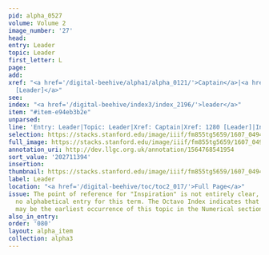 ```yaml
---
pid: alpha_0527
volume: Volume 2
image_number: '27'
head:
entry: Leader
topic: Leader
first_letter: L
page:
add:
xref: "<a href='/digital-beehive/alpha1/alpha_0121/'>Captain</a>|<a href='/digital-beehive/num6/num_1780/'>1280
  [Leader]</a>"
see:
index: "<a href='/digital-beehive/index3/index_2196/'>leader</a>"
item: "#item-e94eb3b2e"
unparsed:
line: 'Entry: Leader|Topic: Leader|Xref: Captain|Xref: 1280 [Leader]|Index: leader|#item-e94eb3b2e'
selection: https://stacks.stanford.edu/image/iiif/fm855tg5659/1607_0494/330,1394,3073,471/full/0/default.jpg
full_image: https://stacks.stanford.edu/image/iiif/fm855tg5659/1607_0494/full/full/0/default.jpg
annotation_uri: http://dev.llgc.org.uk/annotation/1564768541954
sort_value: '202711394'
insertion:
thumbnail: https://stacks.stanford.edu/image/iiif/fm855tg5659/1607_0494/330,1394,600,180/250,/0/default.jpg
label: Leader
location: "<a href='/digital-beehive/toc/toc2_017/'>Full Page</a>"
issue: The point of reference for "Inspiration" is not entirely clear, as there is
  no alphabetical entry for this term. The Octavo Index indicates that 893 [Inspiration]
  may be the earliest occurrence of this topic in the Numerical section of the Alvearium.
also_in_entry:
order: '080'
layout: alpha_item
collection: alpha3
---
```

